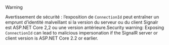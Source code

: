 > [!WARNING]
> <span data-ttu-id="49b3d-101">Avertissement de sécurité : l’exposition de `ConnectionId` peut entraîner un emprunt d’identité malveillant si la version du serveur ou du client Signalr est ASP.NET Core 2,2 ou une version antérieure.</span><span class="sxs-lookup"><span data-stu-id="49b3d-101">Security warning: Exposing `ConnectionId` can lead to malicious impersonation if the SignalR server or client version is ASP.NET Core 2.2 or earlier.</span></span>
